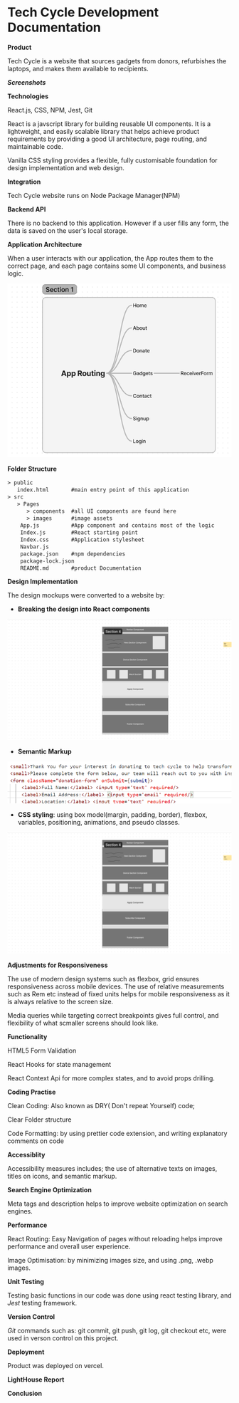 # Tech Cycle Development Documentation

**Product**

Tech Cycle is a website that sources gadgets from donors, refurbishes the laptops, and makes them available to recipients.
 
 ***Screenshots***




 **Technologies**

 React.js, CSS, NPM, Jest, Git

 React is a javscript library for building reusable UI components. It is a lightweight, and easily scalable library that helps achieve product requirements by providing a good UI architecture, page routing, and maintainable code.

 Vanilla CSS styling provides a flexible, fully customisable foundation for design implementation and web  design.

 **Integration**

Tech Cycle website runs on Node Package Manager(NPM) 


**Backend API**

There is no backend to this application. However if a user fills any form, the data is saved on the user's local storage.

**Application Architecture**

When a user interacts with our application, the App routes them to the correct page, and each page contains some UI components, and business logic.


![](./Screenshot.png?raw=true)



**Folder Structure**

```
> public 
   index.html       #main entry point of this application
> src
   > Pages          
      > components  #all UI components are found here
      > images      #image assets
    App.js          #App component and contains most of the logic
    Index.js        #React starting point
    Index.css       #Application stylesheet
    Navbar.js     
    package.json    #npm dependencies
    package-lock.json 
    README.md       #product Documentation

```



**Design Implementation**

The design mockups were converted to a website by:

* **Breaking the design into React components**

![](./Screenshot4.png?raw=true)



* **Semantic Markup**


![](./Screenshot3.png?raw=true)


* **CSS styling**: using box model(margin, padding, border), flexbox, variables, positioning, animations, and pseudo classes.



![](./Screenshot4.png?raw=true)



**Adjustments for Responsiveness**

The use of modern design systems such as flexbox, grid ensures responsiveness across mobile devices. The use of relative measurements such as Rem etc instead of fixed units helps for mobile responsiveness as it is always relative to the screen size.

Media queries while targeting correct breakpoints gives full control, and flexibility of what scmaller screens should look like.

**Functionality**

HTML5 Form Validation

React Hooks for state management

React Context Api for more complex states, and to avoid props drilling.



**Coding Practise**

Clean Coding: Also known as DRY( Don't repeat Yourself) code;

Clear Folder structure

Code Formatting: by using prettier code extension, and writing explanatory comments on code 


**Accessiblity**

Accessibility measures includes; the use of alternative texts on images, titles on icons, and semantic markup.


**Search Engine Optimization**

Meta tags and description helps to improve website optimization on search engines.


**Performance**

React Routing: Easy Navigation of pages without reloading helps improve performance and overall user experience.

Image Optimisation: by minimizing images size, and using .png, .webp images.


**Unit Testing**

Testing basic functions in our code was done using react testing library, and *Jest* testing framework.



**Version Control**


*Git* commands such as: git commit, git push, git log, git checkout etc, were used in verson control on this project.


**Deployment**

Product was deployed on vercel.


**LightHouse Report**




**Conclusion**













